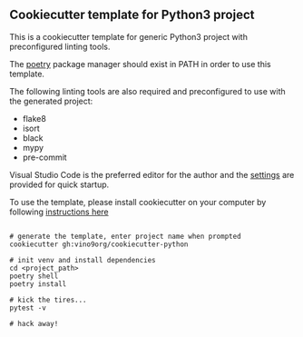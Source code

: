 ## Cookiecutter template for Python3 project

This is a cookiecutter template for generic Python3 project with preconfigured linting tools.

The [poetry](https://python-poetry.org/) package manager should exist in PATH in order to use this template.

The following linting tools are also required and preconfigured to use with the generated project:
* flake8
* isort
* black
* mypy
* pre-commit


Visual Studio Code is the preferred editor for the author and the [settings]({{cookiecutter.pkg_name}}/.vscode/settings.json) are provided for quick startup. 

To use the template, please install cookiecutter on your computer by following [instructions here](https://cookiecutter.readthedocs.io/en/latest/installation.html)

```

# generate the template, enter project name when prompted
cookiecutter gh:vino9org/cookiecutter-python

# init venv and install dependencies
cd <project_path>
poetry shell
poetry install

# kick the tires...
pytest -v

# hack away!

```
